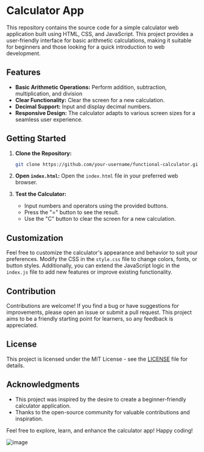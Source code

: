 # Calculator App

This repository contains the source code for a simple calculator web application built using HTML, CSS, and JavaScript. This project provides a user-friendly interface for basic arithmetic calculations, making it suitable for beginners and those looking for a quick introduction to web development.

## Features

- **Basic Arithmetic Operations:** Perform addition, subtraction, multiplication, and division
- **Clear Functionality:** Clear the screen for a new calculation.
- **Decimal Support:** Input and display decimal numbers.
- **Responsive Design:** The calculator adapts to various screen sizes for a seamless user experience.

## Getting Started

1. **Clone the Repository:**
   ```bash
   git clone https://github.com/your-username/functional-calculator.git
   ```

2. **Open `index.html`:**
   Open the `index.html` file in your preferred web browser.

3. **Test the Calculator:**
   - Input numbers and operators using the provided buttons.
   - Press the "=" button to see the result.
   - Use the "C" button to clear the screen for a new calculation.

## Customization

Feel free to customize the calculator's appearance and behavior to suit your preferences. Modify the CSS in the `style.css` file to change colors, fonts, or button styles. Additionally, you can extend the JavaScript logic in the `index.js` file to add new features or improve existing functionality.

## Contribution

Contributions are welcome! If you find a bug or have suggestions for improvements, please open an issue or submit a pull request. This project aims to be a friendly starting point for learners, so any feedback is appreciated.

## License

This project is licensed under the MIT License - see the [LICENSE](LICENSE) file for details.

## Acknowledgments

- This project was inspired by the desire to create a beginner-friendly calculator application.
- Thanks to the open-source community for valuable contributions and inspiration.

Feel free to explore, learn, and enhance the calculator app! Happy coding!



![image](https://github.com/Emetegift/functional-calculator/assets/104801555/e577f206-cac7-49d5-aba6-d6f070003097)
